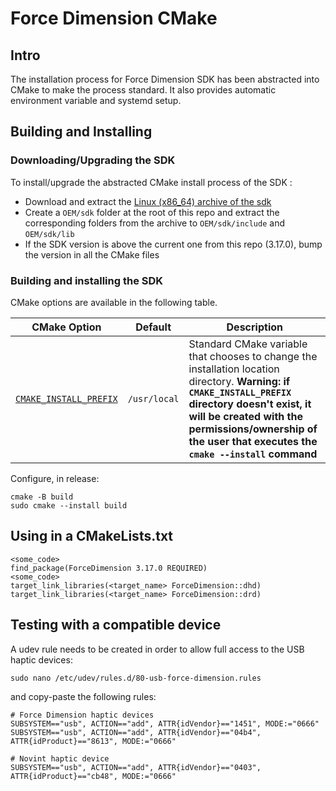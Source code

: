 # Force Dimension CMake

## Intro

The installation process for Force Dimension SDK has been abstracted into CMake to make the process standard.
It also provides automatic environment variable and systemd setup.

## Building and Installing

### Downloading/Upgrading the SDK

To install/upgrade the abstracted CMake install process of the SDK :

* Download and extract the [Linux (x86_64) archive of the sdk](https://www.forcedimension.com/software)
* Create a `OEM/sdk` folder at the root of this repo and extract the corresponding folders from the archive to `OEM/sdk/include` and `OEM/sdk/lib`
* If the SDK version is above the current one from this repo (3.17.0), bump the version in all the CMake files

### Building and installing the SDK

CMake options are available in the following table.

| CMake Option | Default | Description  |
| -------------| --------| -------------|
| [`CMAKE_INSTALL_PREFIX`](https://cmake.org/cmake/help/latest/variable/CMAKE_INSTALL_PREFIX.html) | `/usr/local`                  | Standard CMake variable that chooses to change the installation location directory. **Warning: if `CMAKE_INSTALL_PREFIX` directory doesn't exist, it will be created with the permissions/ownership of the user that executes the `cmake --install` command**  |

Configure, in release:

```console
cmake -B build
sudo cmake --install build
```

## Using in a CMakeLists.txt

```console
<some_code>
find_package(ForceDimension 3.17.0 REQUIRED)
<some_code>
target_link_libraries(<target_name> ForceDimension::dhd)
target_link_libraries(<target_name> ForceDimension::drd)
```

## Testing with a compatible device

A udev rule needs to be created in order to allow full access to the USB haptic devices:

```console
sudo nano /etc/udev/rules.d/80-usb-force-dimension.rules
```

and copy-paste the following rules:

```console
# Force Dimension haptic devices
SUBSYSTEM=="usb", ACTION=="add", ATTR{idVendor}=="1451", MODE:="0666"
SUBSYSTEM=="usb", ACTION=="add", ATTR{idVendor}=="04b4", ATTR{idProduct}=="8613", MODE:="0666"

# Novint haptic device
SUBSYSTEM=="usb", ACTION=="add", ATTR{idVendor}=="0403", ATTR{idProduct}=="cb48", MODE:="0666"
```
